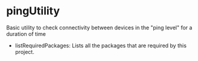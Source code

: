 # pingUtility
Basic utility to check connectivity between devices in the "ping level" for a duration of time

- listRequiredPackages: Lists all the packages that are required by this project.
